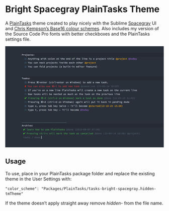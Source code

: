 # Bright Spacegray PlainTasks Theme

A [PlainTasks](https://github.com/aziz/PlainTasks) theme created to play nicely with the Sublime [Spacegray](http://kkga.github.io/spacegray) UI and [Chris Kempson’s Base16 colour schemes](http://chriskempson.github.io/base16/#ocean). Also includes my version of the Source Code Pro fonts with better checkboxes and the PlainTasks settings file.

![](plaintasks-spacegray.png)


## Usage

To use, place in your PlainTasks package folder and replace the existing theme in the User Settings with:

	"color_scheme": "Packages/PlainTasks/tasks-bright-spacegray.hidden-tmTheme"

If the theme doesn’t apply straight away remove *hidden-* from the file name.